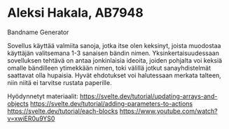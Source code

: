 # Aleksi Hakala, AB7948

Bandname Generator

Sovellus käyttää valmiita sanoja, jotka itse olen keksinyt, joista muodostaa käyttäjän valitsemana 1-3 sanaisen bändin nimen.
Yksinkertaisuudessaan sovelluksen tehtävä on antaa jonkinlaisia ideoita, joiden pohjalta voi keksiä omalle bändilleen ytimekkään nimen,
toki välillä jotkut sanayhdistelmät saattavat olla hupaisia. Hyvät ehdotukset voi halutessaan merkata talteen, niin niitä ei tarvitse rustata paperille.

Hyödynnetyt materiaalit:
https://svelte.dev/tutorial/updating-arrays-and-objects
https://svelte.dev/tutorial/adding-parameters-to-actions
https://svelte.dev/tutorial/each-blocks
https://www.youtube.com/watch?v=xwiER0u9YS0
